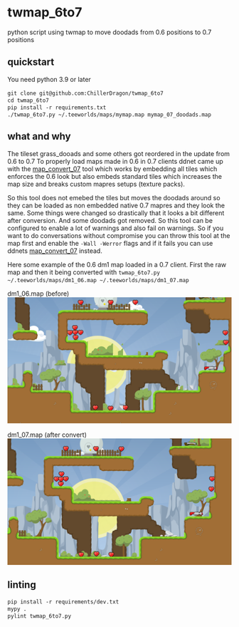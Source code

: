 # twmap_6to7
python script using twmap to move doodads from 0.6 positions to 0.7 positions

## quickstart

You need python 3.9 or later

```
git clone git@github.com:ChillerDragon/twmap_6to7
cd twmap_6to7
pip install -r requirements.txt
./twmap_6to7.py ~/.teeworlds/maps/mymap.map mymap_07_doodads.map
```

## what and why

The tileset grass_dooads and some others got reordered in the update from 0.6 to 0.7
To properly load maps made in 0.6 in 0.7 clients ddnet came up with the [map_convert_07](https://github.com/ddnet/ddnet/blob/master/src/tools/map_convert_07.cpp) tool
which works by embedding all tiles which enforces the 0.6 look but also embeds standard tiles which increases the map size and breaks custom mapres setups (texture packs).


So this tool does not emebed the tiles but moves the doodads around so they can be loaded as non embedded native 0.7 mapres and they look the same.
Some things were changed so drastically that it looks a bit different after conversion. And some doodads got removed. So this tool can be configured to enable
a lot of warnings and also fail on warnings. So if you want to do conversations without compromise you can throw this tool at the map first and enable the ``-Wall -Werror``
flags and if it fails you can use ddnets [map_convert_07](https://github.com/ddnet/ddnet/blob/master/src/tools/map_convert_07.cpp) instead.

Here some example of the 0.6 dm1 map loaded in a 0.7 client. First the raw map and then it being converted with ``twmap_6to7.py ~/.teeworlds/maps/dm1_06.map ~/.teeworlds/maps/dm1_07.map``

dm1_06.map (before)
![dm1_06](./img/dm1_06.png)

dm1_07.map (after convert)
![dm1_07](./img/dm1_07.png)

## linting

```
pip install -r requirements/dev.txt
mypy .
pylint twmap_6to7.py
```
